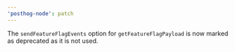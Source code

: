 ```yaml
---
'posthog-node': patch
---
```


The `sendFeatureFlagEvents` option for `getFeatureFlagPayload` is now marked as deprecated as it is not used.
